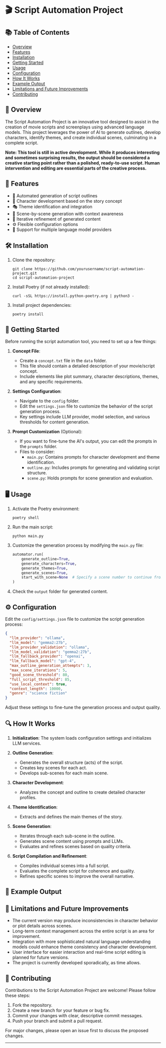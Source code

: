 # 🎬 Script Automation Project

## 📚 Table of Contents
- [Overview](#-overview)
- [Features](#-features)
- [Installation](#-installation)
- [Getting Started](#-getting-started)
- [Usage](#-usage)
- [Configuration](#-configuration)
- [How It Works](#-how-it-works)
- [Example Output](#-example-output)
- [Limitations and Future Improvements](#-limitations-and-future-improvements)
- [Contributing](#-contributing)

## 🌟 Overview

The Script Automation Project is an innovative tool designed to assist in the creation of movie scripts and screenplays using advanced language models. This project leverages the power of AI to generate outlines, develop characters, identify themes, and create individual scenes, culminating in a complete script.

**Note: This tool is still in active development. While it produces interesting and sometimes surprising results, the output should be considered a creative starting point rather than a polished, ready-to-use script. Human intervention and editing are essential parts of the creative process.**

## 🚀 Features

- 📝 Automated generation of script outlines
- 👥 Character development based on the story concept
- 🎭 Theme identification and integration
- 🎥 Scene-by-scene generation with context awareness
- 🔄 Iterative refinement of generated content
- ⚙️ Flexible configuration options
- 🧠 Support for multiple language model providers

## 🛠️ Installation

1. Clone the repository:
   ```
   git clone https://github.com/yourusername/script-automation-project.git
   cd script-automation-project
   ```

2. Install Poetry (if not already installed):
   ```
   curl -sSL https://install.python-poetry.org | python3 -
   ```

3. Install project dependencies:
   ```
   poetry install
   ```

## 🏁 Getting Started

Before running the script automation tool, you need to set up a few things:

1. **Concept File**: 
   - Create a `concept.txt` file in the `data` folder.
   - This file should contain a detailed description of your movie/script concept.
   - Include elements like plot summary, character descriptions, themes, and any specific requirements.

2. **Settings Configuration**:
   - Navigate to the `config` folder.
   - Edit the `settings.json` file to customize the behavior of the script generation process.
   - Key settings include LLM provider, model selection, and various thresholds for content generation.

3. **Prompt Customization** (Optional):
   - If you want to fine-tune the AI's output, you can edit the prompts in the `prompts` folder.
   - Files to consider:
     - `main.py`: Contains prompts for character development and theme identification.
     - `outline.py`: Includes prompts for generating and validating script structure.
     - `scene.py`: Holds prompts for scene generation and evaluation.

## 🖥️ Usage

1. Activate the Poetry environment:
   ```
   poetry shell
   ```

2. Run the main script:
   ```
   python main.py
   ```

3. Customize the generation process by modifying the `main.py` file:
   ```python
   automator.run(
       generate_outline=True,
       generate_characters=True,
       generate_themes=True,
       generate_scenes=True,
       start_with_scene=None  # Specify a scene number to continue from a specific point
   )
   ```

4. Check the `output` folder for generated content.

## ⚙️ Configuration

Edit the `config/settings.json` file to customize the script generation process:

```json
{
  "llm_provider": "ollama",
  "llm_model": "gemma2:27b",
  "llm_provider_validation": "ollama",
  "llm_model_validation": "gemma2:27b",
  "llm_fallback_provider": "openai",
  "llm_fallback_model": "gpt-4",
  "max_outline_generation_attempts": 3,
  "max_scene_iterations": 5,
  "good_scene_threshold": 80,
  "full_script_threshold": 85,
  "use_local_context": true,
  "context_length": 10000,
  "genre": "science fiction"
}
```

Adjust these settings to fine-tune the generation process and output quality.

## 🔍 How It Works

1. **Initialization**: The system loads configuration settings and initializes LLM services.

2. **Outline Generation**: 
   - Generates the overall structure (acts) of the script.
   - Creates key scenes for each act.
   - Develops sub-scenes for each main scene.

3. **Character Development**: 
   - Analyzes the concept and outline to create detailed character profiles.

4. **Theme Identification**: 
   - Extracts and defines the main themes of the story.

5. **Scene Generation**:
   - Iterates through each sub-scene in the outline.
   - Generates scene content using prompts and LLMs.
   - Evaluates and refines scenes based on quality criteria.

6. **Script Compilation and Refinement**:
   - Compiles individual scenes into a full script.
   - Evaluates the complete script for coherence and quality.
   - Refines specific scenes to improve the overall narrative.

## 📘 Example Output


## 🚧 Limitations and Future Improvements

- The current version may produce inconsistencies in character behavior or plot details across scenes.
- Long-term context management across the entire script is an area for improvement.
- Integration with more sophisticated natural language understanding models could enhance theme consistency and character development.
- User interface for easier interaction and real-time script editing is planned for future versions.
- The project is currently developed sporadically, as time allows.

## 🤝 Contributing

Contributions to the Script Automation Project are welcome! Please follow these steps:

1. Fork the repository.
2. Create a new branch for your feature or bug fix.
3. Commit your changes with clear, descriptive commit messages.
4. Push your branch and submit a pull request.

For major changes, please open an issue first to discuss the proposed changes.

---